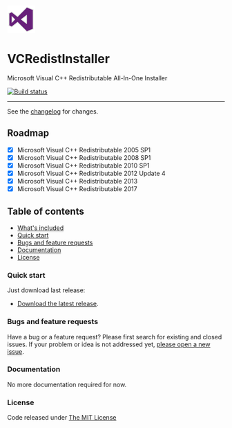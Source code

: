 ![logo](VCRedistInstaller/logo.png)

# VCRedistInstaller

Microsoft Visual C++ Redistributable All-In-One Installer

[![Build status](https://ci.appveyor.com/api/projects/status/184gqgonn5qucseq?svg=true)](https://ci.appveyor.com/project/ennerperez/vcredistinstaller)

---------------------------------------

See the [changelog](CHANGELOG.md) for changes.

## Roadmap

- [x] Microsoft Visual C++ Redistributable 2005 SP1
- [x] Microsoft Visual C++ Redistributable 2008 SP1
- [x] Microsoft Visual C++ Redistributable 2010 SP1
- [x] Microsoft Visual C++ Redistributable 2012 Update 4
- [x] Microsoft Visual C++ Redistributable 2013
- [x] Microsoft Visual C++ Redistributable 2017

## Table of contents

* [What's included](#whats-included)
* [Quick start](#quick-start)
* [Bugs and feature requests](#bugs-and-feature-requests)
* [Documentation](#documentation)
* [License](#license)

### Quick start

Just download last release:

* [Download the latest release](https://github.com/ennerperez/vcredistinstaller/releases/).

### Bugs and feature requests

Have a bug or a feature request? Please first search for existing and closed issues. If your problem or idea is not addressed yet, [please open a new issue](https://github.com/ennerperez/vcredistinstaller/issues/new).

### Documentation

No more documentation required for now.

### License

Code released under [The MIT License](LICENSE)